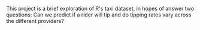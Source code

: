 This project is a brief exploration of R's taxi dataset, in hopes of answer two questions: Can we predict if a rider will tip and do tipping rates vary across the different providers?
